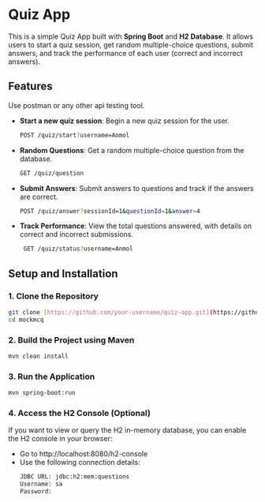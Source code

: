 # Quiz App

This is a simple Quiz App built with **Spring Boot** and **H2 Database**. It allows users to start a quiz session, get random multiple-choice questions, submit answers, and track the performance of each user (correct and incorrect answers).

## Features
Use postman or any other api testing tool.
- **Start a new quiz session**: Begin a new quiz session for the user.
  ```bash
  POST /quiz/start?username=Anmol
  ```
- **Random Questions**: Get a random multiple-choice question from the database.
  ```bash
  GET /quiz/question
  ```
- **Submit Answers**: Submit answers to questions and track if the answers are correct.
   ```bash
  POST /quiz/answer?sessionId=1&questionId=1&answer=4
  ```
- **Track Performance**: View the total questions answered, with details on correct and incorrect submissions.
   ```bash
    GET /quiz/status?username=Anmol
   ```

## Setup and Installation

### 1. Clone the Repository

```bash
git clone [https://github.com/your-username/quiz-app.git](https://github.com/withwit/mockmcq.git)
cd mockmcq
```

### 2. Build the Project using Maven

```bash
mvn clean install
```

### 3. Run the Application

```bash
mvn spring-boot:run
```

### 4. Access the H2 Console (Optional)

If you want to view or query the H2 in-memory database, you can enable the H2 console in your browser:

* Go to http://localhost:8080/h2-console
* Use the following connection details:
  ```bash
  JDBC URL: jdbc:h2:mem:questions
  Username: sa
  Password: 
  ```

